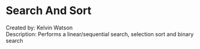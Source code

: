 # Search And Sort
Created by: Kelvin Watson<br>
Description: Performs a linear/sequential search, selection sort and binary search<br> 